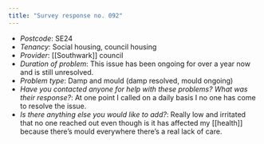 ```yaml
---
title: "Survey response no. 092"
---
```


- *Postcode*: SE24 
- *Tenancy*: Social housing, council housing  
- *Provider*: [[Southwark]] council
- *Duration of problem*: This issue has been ongoing for over a  year now and is still unresolved.   
- *Problem type*: Damp and mould (damp resolved, mould ongoing)  
- *Have you contacted anyone for help with these problems? What was their response?*: At one point I called on a daily basis I no one has come to resolve the issue.
- *Is there anything else you would like to add?*: Really low and irritated that no one reached out even though is it has affected my [[health]] because there’s mould everywhere there’s a real lack of care.